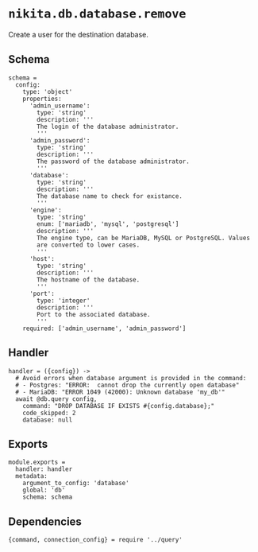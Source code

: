 
# `nikita.db.database.remove`

Create a user for the destination database.

## Schema

    schema =
      config:
        type: 'object'
        properties:
          'admin_username':
            type: 'string'
            description: '''
            The login of the database administrator.
            '''
          'admin_password':
            type: 'string'
            description: '''
            The password of the database administrator.
            '''
          'database':
            type: 'string'
            description: '''
            The database name to check for existance.
            '''
          'engine':
            type: 'string'
            enum: ['mariadb', 'mysql', 'postgresql']
            description: '''
            The engine type, can be MariaDB, MySQL or PostgreSQL. Values
            are converted to lower cases.
            '''
          'host':
            type: 'string'
            description: '''
            The hostname of the database.
            '''
          'port':
            type: 'integer'
            description: '''
            Port to the associated database.
            '''
        required: ['admin_username', 'admin_password']

## Handler

    handler = ({config}) ->
      # Avoid errors when database argument is provided in the command:
      # - Postgres: "ERROR:  cannot drop the currently open database"
      # - MariaDB: "ERROR 1049 (42000): Unknown database 'my_db'"
      await @db.query config,
        command: "DROP DATABASE IF EXISTS #{config.database};"
        code_skipped: 2
        database: null

## Exports

    module.exports =
      handler: handler
      metadata:
        argument_to_config: 'database'
        global: 'db'
        schema: schema

## Dependencies

    {command, connection_config} = require '../query'

